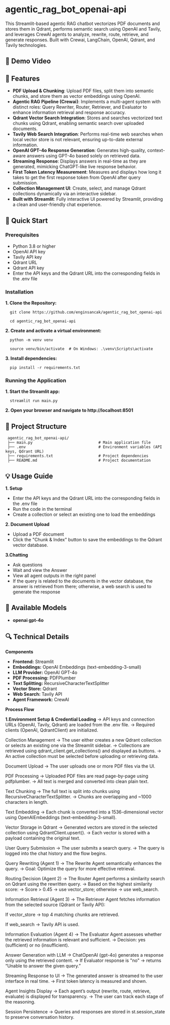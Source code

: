 # agentic_rag_bot_openai-api
This Streamlit-based agentic RAG chatbot vectorizes PDF documents and stores them in Qdrant, performs semantic search using OpenAI and Tavily, and leverages CrewAI agents to analyze, rewrite, route, retrieve, and generate responses. Built with Crewai, LangChain, OpenAI, Qdrant, and Tavily technologies.
## 🎥 Demo Video

## 🌟 Features  

- **PDF Upload & Chunking**: Upload PDF files, split them into semantic chunks, and store them as vector embeddings using OpenAI.  
- **Agentic RAG Pipeline (Crewai)**: Implements a multi-agent system with distinct roles: Query Rewriter, Router, Retriever, and Evaluator to enhance information retrieval and response accuracy. 
- **Qdrant Vector Search Integration**: Stores and searches vectorized text chunks using Qdrant, enabling semantic search over uploaded documents.  
- **Tavily Web Search Integration**: Performs real-time web searches when local vector store is not relevant, ensuring up-to-date external information.
- **OpenAI GPT-4o Response Generation**: Generates high-quality, context-aware answers using GPT-4o based solely on retrieved data.
- **Streaming Response**: Displays answers in real-time as they are generated, mimicking ChatGPT-like live response behavior.  
- **First Token Latency Measurement**: Measures and displays how long it takes to get the first response token from OpenAI after query submission.  
- **Collection Management UI**: Create, select, and manage Qdrant collections dynamically via an interactive sidebar.  
- **Built with Streamlit**: Fully interactive UI powered by Streamlit, providing a clean and user-friendly chat experience. 


## 🚀 Quick Start
### Prerequisites
- Python 3.8 or higher
- OpenAI API key
- Tavily API key
- Qdrant URL
- Qdrant API key
- Enter the API keys and the Qdrant URL into the corresponding fields in the .env file
  
### Installation

**1️. Clone the Repository:**

      git clone https://github.com/enginsancak/agentic_rag_bot_openai-api

      cd agentic_rag_bot_openai-api

**2. Create and activate a virtual environment:**
   
      python -m venv venv

      source venv/bin/activate  # On Windows: .\venv\Scripts\activate

**3. Install dependencies:**

      pip install -r requirements.txt

### Running the Application

**1. Start the Streamlit app:**

      streamlit run main.py

**2. Open your browser and navigate to http://localhost:8501**

## 📁 Project Structure

     agentic_rag_bot_openai-api/
     ├── main.py                             # Main application file
     ├── .env                                # Environment variables (API keys, Qdrant URL)
     ├── requirements.txt                    # Project dependencies
     ├── README.md                           # Project documentation
     

## 💡 Usage Guide

**1. Setup**
- Enter the API keys and the Qdrant URL into the corresponding fields in the .env file
- Run the code in the terminal
- Create a collection or select an existing one to load the embeddings

**2. Document Upload**
- Upload a PDF document
- Click the "Chunk & Index" button to save the embeddings to the Qdrant vector database.

**3.Chatting**
- Ask questions
- Wait and view the Answer
- View all agent outputs in the right panel
- If the query is related to the documents in the vector database, the answer is retrieved from there; otherwise, a web search is used to generate the response

## 🔧 Available Models
- **openai gpt-4o**

## 🔍 Technical Details
**Components**
- **Frontend:** Streamlit
- **Embeddings:** OpenAI Embeddings (text-embedding-3-small)
- **LLM Provider:** OpenAI GPT-4o
- **PDF Processing:** PDFPlumber
- **Text Splitting:** RecursiveCharacterTextSplitter
- **Vector Store:** Qdrant
- **Web Search:** Tavily API
- **Agent Framework:** CrewAI

**Process Flow**

**1.Environment Setup & Credential Loading**
       → API keys and connection URLs (OpenAI, Tavily, Qdrant) are loaded from the .env file.
       → Required clients (OpenAI, QdrantClient) are initialized.

Collection Management
→ The user either creates a new Qdrant collection or selects an existing one via the Streamlit sidebar.
→ Collections are retrieved using qdrant_client.get_collections() and displayed as buttons.
→ An active collection must be selected before uploading or retrieving data.

Document Upload
→ The user uploads one or more PDF files via the UI.

PDF Processing
→ Uploaded PDF files are read page-by-page using pdfplumber.
→ All text is merged and converted into clean plain text.

Text Chunking
→ The full text is split into chunks using RecursiveCharacterTextSplitter.
→ Chunks are overlapping and ~1000 characters in length.

Text Embedding
→ Each chunk is converted into a 1536-dimensional vector using OpenAIEmbeddings (text-embedding-3-small).

Vector Storage in Qdrant
→ Generated vectors are stored in the selected collection using QdrantClient.upsert().
→ Each vector is stored with a payload containing the original text.

User Query Submission
→ The user submits a search query.
→ The query is logged into the chat history and the flow begins.

Query Rewriting (Agent 1)
→ The Rewrite Agent semantically enhances the query.
→ Goal: Optimize the query for more effective retrieval.

Routing Decision (Agent 2)
→ The Router Agent performs a similarity search on Qdrant using the rewritten query.
→ Based on the highest similarity score:
→ Score > 0.45 → use vector_store; otherwise → use web_search.

Information Retrieval (Agent 3)
→ The Retriever Agent fetches information from the selected source (Qdrant or Tavily API):

If vector_store → top 4 matching chunks are retrieved.

If web_search → Tavily API is used.

Information Evaluation (Agent 4)
→ The Evaluator Agent assesses whether the retrieved information is relevant and sufficient.
→ Decision: yes (sufficient) or no (insufficient).

Answer Generation with LLM
→ ChatOpenAI (gpt-4o) generates a response only using the retrieved content.
→ If Evaluator response is "no" → returns “Unable to answer the given query.”

Streaming Response to UI
→ The generated answer is streamed to the user interface in real time.
→ First token latency is measured and shown.

Agent Insights Display
→ Each agent’s output (rewrite, route, retrieve, evaluate) is displayed for transparency.
→ The user can track each stage of the reasoning.

Session Persistence
→ Queries and responses are stored in st.session_state to preserve conversation history.




